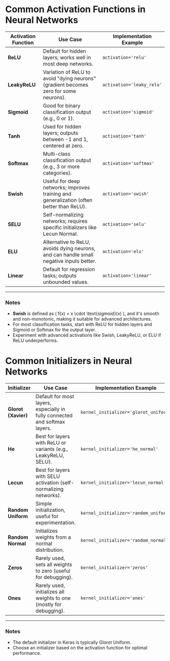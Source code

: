 # Common Activation Functions in Neural Networks

| Activation Function | Use Case                                                                                 | Implementation Example                  |
|---------------------|-------------------------------------------------------------------------------------------|-----------------------------------------|
| **ReLU**            | Default for hidden layers; works well in most deep networks.                             | `activation='relu'`                     |
| **LeakyReLU**       | Variation of ReLU to avoid "dying neurons" (gradient becomes zero for some neurons).      | `activation='leaky_relu'`               |
| **Sigmoid**         | Good for binary classification output (e.g., 0 or 1).                                    | `activation='sigmoid'`                  |
| **Tanh**            | Used for hidden layers; outputs between -1 and 1, centered at zero.                      | `activation='tanh'`                     |
| **Softmax**         | Multi-class classification output (e.g., 3 or more categories).                          | `activation='softmax'`                  |
| **Swish**           | Useful for deep networks; improves training and generalization (often better than ReLU). | `activation='swish'`                    |
| **SELU**            | Self-normalizing networks; requires specific initializers like Lecun Normal.             | `activation='selu'`                     |
| **ELU**             | Alternative to ReLU, avoids dying neurons, and can handle small negative inputs better.   | `activation='elu'`                      |
| **Linear**          | Default for regression tasks; outputs unbounded values.                                  | `activation='linear'`                   |

---

### Notes
- **Swish** is defined as \( f(x) = x \cdot \text{sigmoid}(x) \), and it's smooth and non-monotonic, making it suitable for advanced architectures.
- For most classification tasks, start with ReLU for hidden layers and Sigmoid or Softmax for the output layer.
- Experiment with advanced activations like Swish, LeakyReLU, or ELU if ReLU underperforms.


# Common Initializers in Neural Networks

| Initializer         | Use Case                                                                 | Implementation Example                                |
|---------------------|--------------------------------------------------------------------------|-----------------------------------------------------|
| **Glorot (Xavier)** | Default for most layers, especially in fully connected and softmax layers. | `kernel_initializer='glorot_uniform'`              |
| **He**              | Best for layers with ReLU or variants (e.g., LeakyReLU, SELU).           | `kernel_initializer='he_normal'`                   |
| **Lecun**           | Best for layers with SELU activation (self-normalizing networks).        | `kernel_initializer='lecun_normal'`                |
| **Random Uniform**  | Simple initialization, useful for experimentation.                      | `kernel_initializer='random_uniform'`              |
| **Random Normal**   | Initializes weights from a normal distribution.                         | `kernel_initializer='random_normal'`               |
| **Zeros**           | Rarely used, sets all weights to zero (useful for debugging).            | `kernel_initializer='zeros'`                       |
| **Ones**            | Rarely used, initializes all weights to one (mostly for debugging).      | `kernel_initializer='ones'`                        |

---

### Notes
- The default initializer in Keras is typically Glorot Uniform.
- Choose an initializer based on the activation function for optimal performance.



